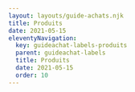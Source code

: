 ```yaml
---
layout: layouts/guide-achats.njk
title: Produits
date: 2021-05-15
eleventyNavigation:
  key: guideachat-labels-produits
  parent: guideachat-labels
  title: Produits
  date: 2021-05-15
  order: 10
---
```


